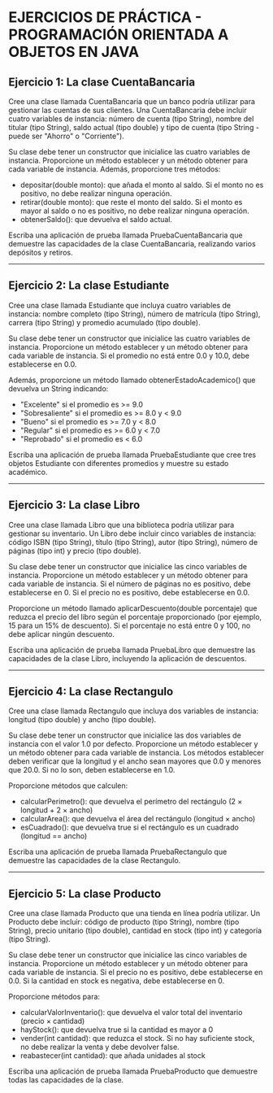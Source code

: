 # EJERCICIOS DE PRÁCTICA - PROGRAMACIÓN ORIENTADA A OBJETOS EN JAVA

## Ejercicio 1: La clase CuentaBancaria
Cree una clase llamada CuentaBancaria que un banco podría utilizar para gestionar las cuentas de sus clientes. Una CuentaBancaria debe incluir cuatro variables de instancia: número de cuenta (tipo String), nombre del titular (tipo String), saldo actual (tipo double) y tipo de cuenta (tipo String - puede ser "Ahorro" o "Corriente"). 

Su clase debe tener un constructor que inicialice las cuatro variables de instancia. Proporcione un método establecer y un método obtener para cada variable de instancia. Además, proporcione tres métodos:
- depositar(double monto): que añada el monto al saldo. Si el monto no es positivo, no debe realizar ninguna operación.
- retirar(double monto): que reste el monto del saldo. Si el monto es mayor al saldo o no es positivo, no debe realizar ninguna operación.
- obtenerSaldo(): que devuelva el saldo actual.

Escriba una aplicación de prueba llamada PruebaCuentaBancaria que demuestre las capacidades de la clase CuentaBancaria, realizando varios depósitos y retiros.

---

## Ejercicio 2: La clase Estudiante
Cree una clase llamada Estudiante que incluya cuatro variables de instancia: nombre completo (tipo String), número de matrícula (tipo String), carrera (tipo String) y promedio acumulado (tipo double). 

Su clase debe tener un constructor que inicialice las cuatro variables de instancia. Proporcione un método establecer y un método obtener para cada variable de instancia. Si el promedio no está entre 0.0 y 10.0, debe establecerse en 0.0.

Además, proporcione un método llamado obtenerEstadoAcademico() que devuelva un String indicando:
- "Excelente" si el promedio es >= 9.0
- "Sobresaliente" si el promedio es >= 8.0 y < 9.0
- "Bueno" si el promedio es >= 7.0 y < 8.0
- "Regular" si el promedio es >= 6.0 y < 7.0
- "Reprobado" si el promedio es < 6.0

Escriba una aplicación de prueba llamada PruebaEstudiante que cree tres objetos Estudiante con diferentes promedios y muestre su estado académico.

---

## Ejercicio 3: La clase Libro
Cree una clase llamada Libro que una biblioteca podría utilizar para gestionar su inventario. Un Libro debe incluir cinco variables de instancia: código ISBN (tipo String), título (tipo String), autor (tipo String), número de páginas (tipo int) y precio (tipo double).

Su clase debe tener un constructor que inicialice las cinco variables de instancia. Proporcione un método establecer y un método obtener para cada variable de instancia. Si el número de páginas no es positivo, debe establecerse en 0. Si el precio no es positivo, debe establecerse en 0.0.

Proporcione un método llamado aplicarDescuento(double porcentaje) que reduzca el precio del libro según el porcentaje proporcionado (por ejemplo, 15 para un 15% de descuento). Si el porcentaje no está entre 0 y 100, no debe aplicar ningún descuento.

Escriba una aplicación de prueba llamada PruebaLibro que demuestre las capacidades de la clase Libro, incluyendo la aplicación de descuentos.

---

## Ejercicio 4: La clase Rectangulo
Cree una clase llamada Rectangulo que incluya dos variables de instancia: longitud (tipo double) y ancho (tipo double). 

Su clase debe tener un constructor que inicialice las dos variables de instancia con el valor 1.0 por defecto. Proporcione un método establecer y un método obtener para cada variable de instancia. Los métodos establecer deben verificar que la longitud y el ancho sean mayores que 0.0 y menores que 20.0. Si no lo son, deben establecerse en 1.0.

Proporcione métodos que calculen:
- calcularPerimetro(): que devuelva el perímetro del rectángulo (2 × longitud + 2 × ancho)
- calcularArea(): que devuelva el área del rectángulo (longitud × ancho)
- esCuadrado(): que devuelva true si el rectángulo es un cuadrado (longitud == ancho)

Escriba una aplicación de prueba llamada PruebaRectangulo que demuestre las capacidades de la clase Rectangulo.

---

## Ejercicio 5: La clase Producto
Cree una clase llamada Producto que una tienda en línea podría utilizar. Un Producto debe incluir: código de producto (tipo String), nombre (tipo String), precio unitario (tipo double), cantidad en stock (tipo int) y categoría (tipo String).

Su clase debe tener un constructor que inicialice las cinco variables de instancia. Proporcione un método establecer y un método obtener para cada variable de instancia. Si el precio no es positivo, debe establecerse en 0.0. Si la cantidad en stock es negativa, debe establecerse en 0.

Proporcione métodos para:
- calcularValorInventario(): que devuelva el valor total del inventario (precio × cantidad)
- hayStock(): que devuelva true si la cantidad es mayor a 0
- vender(int cantidad): que reduzca el stock. Si no hay suficiente stock, no debe realizar la venta y debe devolver false.
- reabastecer(int cantidad): que añada unidades al stock

Escriba una aplicación de prueba llamada PruebaProducto que demuestre todas las capacidades de la clase.
